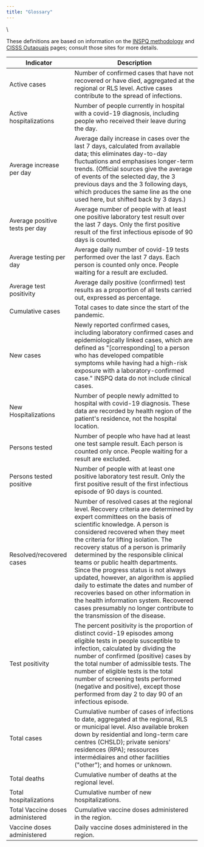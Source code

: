```yaml
---
title: "Glossary"
---
```


\  

These definitions are based on information on the [INSPQ methodology](https://www.inspq.qc.ca/covid-19/donnees/methodologie) and [CISSS Outaouais](https://cisss-outaouais.gouv.qc.ca/language/en/covid19-en/) pages; consult those sites for more details.

| Indicator                        | Description                                                |
|----------------------------------|------------------------------------------------------------|
| Active cases                     | Number of confirmed cases that have not recovered or have died, aggregated at the regional or RLS level. Active cases contribute to the spread of infections. |
| Active hospitalizations          | Number of people currently in hospital with a covid-19 diagnosis, including people who received their leave during the day. |
| Average increase per day         | Average daily increase in cases over the last 7 days, calculated from available data; this eliminates day-to-day fluctuations and emphasises longer-term trends. (Official sources give the average of events of the selected day, the 3 previous days and the 3 following days, which produces the same line as the one used here, but shifted back by 3 days.) |
| Average positive tests per day   | Average number of people with at least one positive laboratory test result over the last 7 days. Only the first positive result of the first infectious episode of 90 days is counted. |
| Average testing per day          | Average daily number of covid-19 tests performed over the last 7 days. Each person is counted only once. People waiting for a result are excluded. |
| Average test positivity          | Average daily positive (confirmed) test results as a proportion of all tests carried out, expressed as percentage. |
| Cumulative cases                 | Total cases to date since the start of the pandemic. |
| New cases                        | Newly reported confirmed cases, including laboratory confirmed cases and epidemiologically linked cases, which are defined as "[corresponding] to a person who has developed compatible symptoms while having had a high-risk exposure with a laboratory-confirmed case." INSPQ data do not include clinical cases. |
| New Hospitalizations             | Number of people newly admitted to hospital with covid-19 diagnosis. These data are recorded by health region of the patient's residence, not the hospital location. |
| Persons tested                   | Number of people who have had at least one test sample result. Each person is counted only once. People waiting for a result are excluded. |
| Persons tested positive          | Number of people with at least one positive laboratory test result. Only the first positive result of the first infectious episode of 90 days is counted. |
| Resolved/recovered cases         | Number of resolved cases at the regional level. Recovery criteria are determined by expert committees on the basis of scientific knowledge. A person is considered recovered when they meet the criteria for lifting isolation. The recovery status of a person is primarily determined by the responsible clinical teams or public health departments. Since the progress status is not always updated, however, an algorithm is applied daily to estimate the dates and number of recoveries based on other information in the health information system. Recovered cases presumably no longer contribute to the transmission of the disease. |
| Test positivity                  | The percent positivity is the proportion of distinct covid-19 episodes among eligible tests in people susceptible to infection, calculated by dividing the number of confirmed (positive) cases by the total number of admissible tests. The number of eligible tests is the total number of screening tests performed (negative and positive), except those performed from day 2 to day 90 of an infectious episode. |
| Total cases                      | Cumulative number of cases of infections to date, aggregated at the regional, RLS or municipal level. Also available broken down by residential and long-term care centres (CHSLD); private seniors' residences (RPA); ressources intermédiaires and other facilities ("other"); and homes or unknown. |
| Total deaths                     | Cumulative number of deaths at the regional level. |
| Total hospitalizations           | Cumulative number of new hospitalizations. |
| Total Vaccine doses administered | Cumulative vaccine doses administered in the region. |
| Vaccine doses administered       | Daily vaccine doses administered in the region. |
